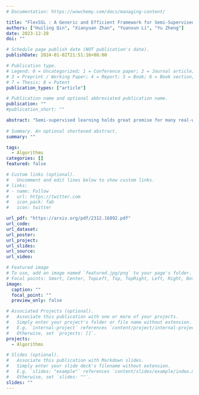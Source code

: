 ```yaml
---
# Documentation: https://wowchemy.com/docs/managing-content/

title: "FlexSSL : A Generic and Efficient Framework for Semi-Supervised Learning"
authors: ["Huiling Qin", "Xianyuan Zhan", "Yuanxun Li", "Yu Zheng"]
date: 2023-12-28
doi: ""

# Schedule page publish date (NOT publication's date).
publishDate: 2024-01-02T21:51:16+08:00

# Publication type.
# Legend: 0 = Uncategorized; 1 = Conference paper; 2 = Journal article;
# 3 = Preprint / Working Paper; 4 = Report; 5 = Book; 6 = Book section;
# 7 = Thesis; 8 = Patent
publication_types: ["article"]

# Publication name and optional abbreviated publication name.
publication: ""
#publication_short: ""

abstract: "Semi-supervised learning holds great promise for many real-world applications, due to its ability to leverage both unlabeled and expensive labeled data. However, most semi-supervised learning algorithms still heavily rely on the limited labeled data to infer and utilize the hidden information from unlabeled data. We note that any semi-supervised learning task under the self-training paradigm also hides an auxiliary task of discriminating label observability. Jointly solving these two tasks allows full utilization of information from both labeled and unlabeled data, thus alleviating the problem of over-reliance on labeled data. This naturally leads to a new generic and efficient learning framework without the reliance on any domain-specific information, which we call FlexSSL. The key idea of FlexSSL is to construct a semi-cooperative 'game', which forges cooperation between a main self-interested semi-supervised learning task and a companion task that infers label observability to facilitate main task training. We show with theoretical derivation of its connection to loss re-weighting on noisy labels. Through evaluations on a diverse range of tasks, we demonstrate that FlexSSL can consistently enhance the performance of semi-supervised learning algorithms."
  
# Summary. An optional shortened abstract.
summary: ""

tags: 
  - Algorithms  
categories: []
featured: false

# Custom links (optional).
#   Uncomment and edit lines below to show custom links.
# links:
# - name: Follow
#   url: https://twitter.com
#   icon_pack: fab
#   icon: twitter

url_pdf: "https://arxiv.org/pdf/2312.16892.pdf"
url_code:
url_dataset:
url_poster:
url_project:
url_slides:
url_source:
url_video:

# Featured image
# To use, add an image named `featured.jpg/png` to your page's folder. 
# Focal points: Smart, Center, TopLeft, Top, TopRight, Left, Right, BottomLeft, Bottom, BottomRight.
image:
  caption: ""
  focal_point: ""
  preview_only: false

# Associated Projects (optional).
#   Associate this publication with one or more of your projects.
#   Simply enter your project's folder or file name without extension.
#   E.g. `internal-project` references `content/project/internal-project/index.md`.
#   Otherwise, set `projects: []`.
projects: 
  - Algorithms  

# Slides (optional).
#   Associate this publication with Markdown slides.
#   Simply enter your slide deck's filename without extension.
#   E.g. `slides: "example"` references `content/slides/example/index.md`.
#   Otherwise, set `slides: ""`.
slides: ""
---
```

